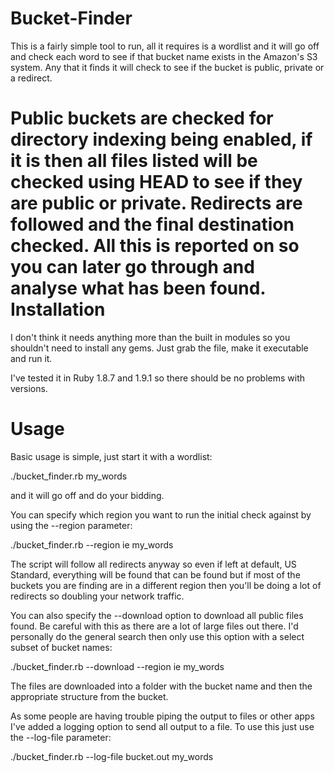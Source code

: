 # Bucket-Finder

This is a fairly simple tool to run, all it requires is a wordlist and it will
go off and check each word to see if that bucket name exists in the Amazon's
S3 system. Any that it finds it will check to see if the bucket is public,
private or a redirect.

Public buckets are checked for directory indexing being enabled, if it is then
all files listed will be checked using HEAD to see if they are public or private.
Redirects are followed and the final destination checked. All this is reported
on so you can later go through and analyse what has been found.
Installation
============
I don't think it needs anything more than the built in modules so you shouldn't
need to install any gems. Just grab the file, make it executable and run it.

I've tested it in Ruby 1.8.7 and 1.9.1 so there should be no problems with versions.

Usage
=====
Basic usage is simple, just start it with a wordlist:

./bucket_finder.rb my_words

and it will go off and do your bidding.

You can specify which region you want to run the initial check against by using
the --region parameter:

./bucket_finder.rb --region ie my_words

The script will follow all redirects anyway so even if left at default, US Standard,
everything will be found that can be found but if most of the buckets you are
finding are in a different region then you'll be doing a lot of redirects so doubling
your network traffic.

You can also specify the --download option to download all public files found. Be
careful with this as there are a lot of large files out there. I'd personally do
the general search then only use this option with a select subset of bucket names:

./bucket_finder.rb --download --region ie my_words

The files are downloaded into a folder with the bucket name and then the appropriate
structure from the bucket. 

As some people are having trouble piping the output to files or other apps I've added
a logging option to send all output to a file. To use this just use the --log-file 
parameter:

./bucket_finder.rb --log-file bucket.out my_words
